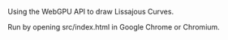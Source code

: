 Using the WebGPU API to draw Lissajous Curves.

Run by opening src/index.html in Google Chrome or Chromium.
